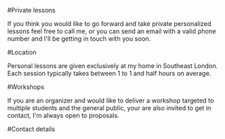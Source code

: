 #Private lessons

If you think you would like to go forward and take private personalized lessons feel free to call me, or you can send an email with a valid phone number and I'll be getting in touch with you soon.

#Location

Personal lessons are given exclusively at my home in Southeast London. Each session typically takes between 1 to 1 and half hours on average.

#Workshops

If you are an organizer and would like to deliver a workshop targeted to multiple students and the general public, your are also invited to get in contact, I'm always open to proposals.

#Contact details
